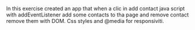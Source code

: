 In this exercise created an app that when a clic in add contact java script with addEventListener add some contacts to tha page and remove contact remove them with DOM. Css styles and @media for responsiviti.